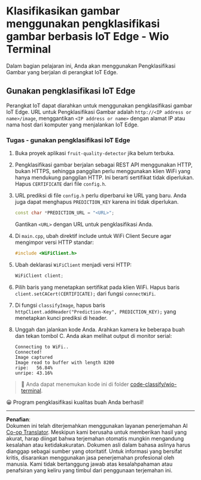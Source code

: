 <!--
CO_OP_TRANSLATOR_METADATA:
{
  "original_hash": "48ac21ec80329c930db7b84bd6b592ec",
  "translation_date": "2025-08-27T21:13:47+00:00",
  "source_file": "4-manufacturing/lessons/3-run-fruit-detector-edge/wio-terminal.md",
  "language_code": "id"
}
-->
# Klasifikasikan gambar menggunakan pengklasifikasi gambar berbasis IoT Edge - Wio Terminal

Dalam bagian pelajaran ini, Anda akan menggunakan Pengklasifikasi Gambar yang berjalan di perangkat IoT Edge.

## Gunakan pengklasifikasi IoT Edge

Perangkat IoT dapat diarahkan untuk menggunakan pengklasifikasi gambar IoT Edge. URL untuk Pengklasifikasi Gambar adalah `http://<IP address or name>/image`, menggantikan `<IP address or name>` dengan alamat IP atau nama host dari komputer yang menjalankan IoT Edge.

### Tugas - gunakan pengklasifikasi IoT Edge

1. Buka proyek aplikasi `fruit-quality-detector` jika belum terbuka.

1. Pengklasifikasi gambar berjalan sebagai REST API menggunakan HTTP, bukan HTTPS, sehingga panggilan perlu menggunakan klien WiFi yang hanya mendukung panggilan HTTP. Ini berarti sertifikat tidak diperlukan. Hapus `CERTIFICATE` dari file `config.h`.

1. URL prediksi di file `config.h` perlu diperbarui ke URL yang baru. Anda juga dapat menghapus `PREDICTION_KEY` karena ini tidak diperlukan.

    ```cpp
    const char *PREDICTION_URL = "<URL>";
    ```

    Gantikan `<URL>` dengan URL untuk pengklasifikasi Anda.

1. Di `main.cpp`, ubah direktif include untuk WiFi Client Secure agar mengimpor versi HTTP standar:

    ```cpp
    #include <WiFiClient.h>
    ```

1. Ubah deklarasi `WiFiClient` menjadi versi HTTP:

    ```cpp
    WiFiClient client;
    ```

1. Pilih baris yang menetapkan sertifikat pada klien WiFi. Hapus baris `client.setCACert(CERTIFICATE);` dari fungsi `connectWiFi`.

1. Di fungsi `classifyImage`, hapus baris `httpClient.addHeader("Prediction-Key", PREDICTION_KEY);` yang menetapkan kunci prediksi di header.

1. Unggah dan jalankan kode Anda. Arahkan kamera ke beberapa buah dan tekan tombol C. Anda akan melihat output di monitor serial:

    ```output
    Connecting to WiFi..
    Connected!
    Image captured
    Image read to buffer with length 8200
    ripe:   56.84%
    unripe: 43.16%
    ```

> 💁 Anda dapat menemukan kode ini di folder [code-classify/wio-terminal](../../../../../4-manufacturing/lessons/3-run-fruit-detector-edge/code-classify/wio-terminal).

😀 Program pengklasifikasi kualitas buah Anda berhasil!

---

**Penafian**:  
Dokumen ini telah diterjemahkan menggunakan layanan penerjemahan AI [Co-op Translator](https://github.com/Azure/co-op-translator). Meskipun kami berusaha untuk memberikan hasil yang akurat, harap diingat bahwa terjemahan otomatis mungkin mengandung kesalahan atau ketidakakuratan. Dokumen asli dalam bahasa aslinya harus dianggap sebagai sumber yang otoritatif. Untuk informasi yang bersifat kritis, disarankan menggunakan jasa penerjemahan profesional oleh manusia. Kami tidak bertanggung jawab atas kesalahpahaman atau penafsiran yang keliru yang timbul dari penggunaan terjemahan ini.